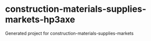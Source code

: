 # construction-materials-supplies-markets-hp3axe
Generated project for construction-materials-supplies-markets
